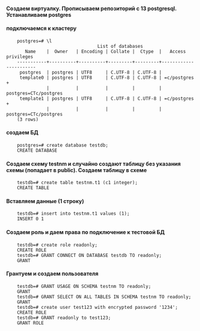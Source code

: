 #### Создаем виртуалку. Прописываем репозиторий с 13 postgresql. Устанавливаем postgres
#### подключаемся к кластеру
        postgres=# \l
                                      List of databases
           Name    |  Owner   | Encoding | Collate |  Ctype  |   Access privileges   
        -----------+----------+----------+---------+---------+-----------------------
         postgres  | postgres | UTF8     | C.UTF-8 | C.UTF-8 | 
         template0 | postgres | UTF8     | C.UTF-8 | C.UTF-8 | =c/postgres          +
                   |          |          |         |         | postgres=CTc/postgres
         template1 | postgres | UTF8     | C.UTF-8 | C.UTF-8 | =c/postgres          +
                   |          |          |         |         | postgres=CTc/postgres
        (3 rows)
#### создаем БД
        postgres=# create database testdb;
        CREATE DATABASE
#### Создаем схему testnm и случайно создают таблицу без указания схемы (попадает в public). Создаем таблицу в схеме
        testdb=# create table testnm.t1 (c1 integer);
        CREATE TABLE
#### Вставляем данные (1 строку)
        testdb=# insert into testnm.t1 values (1);
        INSERT 0 1
#### Создаем роль и даем права по подключение к тестовой БД
        testdb=# create role readonly;
        CREATE ROLE
        testdb=# GRANT CONNECT ON DATABASE testdb TO readonly;
        GRANT
#### Грантуем и создаем пользователя
        testdb=# GRANT USAGE ON SCHEMA testnm TO readonly;
        GRANT
        testdb=# GRANT SELECT ON ALL TABLES IN SCHEMA testnm TO readonly;
        GRANT
        testdb=# create user test123 with encrypted password '1234';
        CREATE ROLE
        testdb=# GRANT readonly to test123;
        GRANT ROLE

